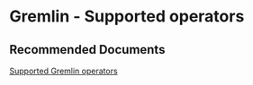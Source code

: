<properties
	pageTitle="Gremlin Support"
	description="Gremlin Support"
	service="microsoft.documentdb"
	resource="databaseAccounts"
	authors="bharathsreenivas"
	displayOrder="25"
	selfHelpType="resource"
	supportTopicIds="32597564"
	resourceTags=""
	productPesIds="15585"
	cloudEnvironments="public"
/>
# Gremlin - Supported operators

## **Recommended Documents**
[Supported Gremlin operators](https://docs.microsoft.com/azure/cosmos-db/gremlin-support)

